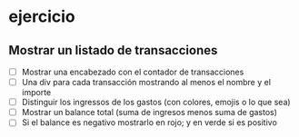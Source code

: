 # ejercicio

## Mostrar un listado de transacciones

- [ ] Mostrar una encabezado con el contador de transacciones
- [ ] Una div para cada transacción mostrando al menos el nombre y el importe
- [ ] Distinguir los ingressos de los gastos (con colores, emojis o lo que sea)
- [ ] Mostrar un balance total (suma de ingresos menos suma de gastos)
- [ ] Si el balance es negativo mostrarlo en rojo; y en verde si es positivo
